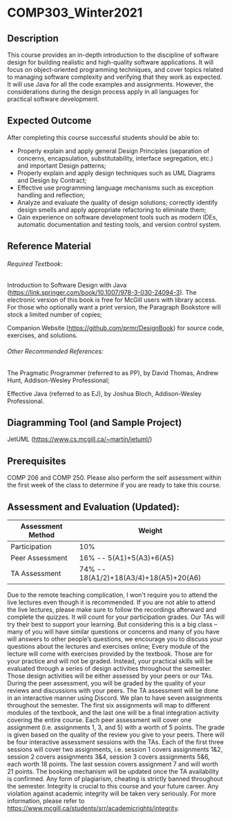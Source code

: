 # COMP303_Winter2021
## Description
This course provides an in-depth introduction to the discipline of software design for building realistic and high-quality software applications. It will focus on object-oriented programming techniques, and cover topics related to managing software complexity and verifying that they work as expected. It will use Java for all the code examples and assignments. However, the considerations during the design process apply in all languages for practical software development.

## Expected Outcome
After completing this course successful students should be able to:

- Properly explain and apply general Design Principles (separation of concerns, encapsulation, substitutability, interface segregation, etc.) and important Design patterns;
- Properly explain and apply design techniques such as UML Diagrams and Design by Contract;
- Effective use programming language mechanisms such as exception handling and reflection;
- Analyze and evaluate the quality of design solutions; correctly identify design smells and apply appropriate refactoring to eliminate them;
- Gain experience on software development tools such as modern IDEs, automatic documentation and testing tools, and version control system.


## Reference Material


###### Required Textbook:


Introduction to Software Design with Java (https://link.springer.com/book/10.1007/978-3-030-24094-3). The electronic version of this book is free for McGill users with library access. For those who optionally want a print version, the Paragraph Bookstore will stock a limited number of copies;

Companion Website (https://github.com/prmr/DesignBook) for source code, exercises, and solutions.



###### Other Recommended References:


The Pragmatic Programmer (referred to as PP), by David Thomas, Andrew Hunt, Addison-Wesley Professional;

Effective Java (referred to as EJ), by Joshua Bloch, Addison-Wesley Professional.




## Diagramming Tool (and Sample Project)

JetUML (https://www.cs.mcgill.ca/~martin/jetuml/)




## Prerequisites
COMP 206 and COMP 250. Please also perform the self assessment within the first week of the class to determine if you are ready to take this course.

## Assessment and Evaluation (Updated):



| Assessment Method  | Weight |
| ------------- | ------------- |
| Participation  | 10%  |
| Peer Assessment  | 16% -- 5(A1)+5(A3)+6(A5)  |
| TA Assessment | 74% -- 18(A1/2)+18(A3/4)+18(A5)+20(A6) |



Due to the remote teaching complication, I won't require you to attend the live lectures even though it is recommended. If you are not able to attend the live lectures, please make sure to follow the recordings afterward and complete the quizzes. It will count for your participation grades.
Our TAs will try their best to support your learning. But considering this is a big class – many of you will have similar questions or concerns and many of you have will answers to other people’s questions, we encourage you to discuss your questions about the lectures and exercises online;
Every module of the lecture will come with exercises provided by the textbook. Those are for your practice and will not be graded. Instead, your practical skills will be evaluated through a series of design activities throughout the semester. Those design activities will be either assessed by your peers or our TAs. During the peer assessment, you will be graded by the quality of your reviews and discussions with your peers. The TA assessment will be done in an interactive manner using Discord.
We plan to have seven assignments throughout the semester. The first six assignments will map to different modules of the textbook, and the last one will be a final integration activity covering the entire course.
Each peer assessment will cover one assignment (i.e. assignments 1, 3, and 5) with a worth of 5 points. The grade is given based on the quality of the review you give to your peers.
There will be four interactive assessment sessions with the TAs. Each of the first three sessions will cover two assignments, i.e. session 1 covers assignments 1&2, session 2 covers assignments 3&4, session 3 covers assignments 5&6, each worth 18 points. The last session covers assignment 7 and will worth 21 points. The booking mechanism will be updated once the TA availability is confirmed.
Any form of plagiarism, cheating is strictly banned throughout the semester. Integrity is crucial to this course and your future career. Any violation against academic integrity will be taken very seriously. For more information, please refer to https://www.mcgill.ca/students/srr/academicrights/integrity.
